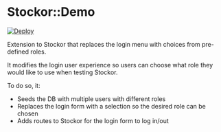 # Stockor::Demo

[![Deploy](https://www.herokucdn.com/deploy/button.svg)](https://heroku.com/deploy)

Extension to Stockor that replaces the login menu with choices from pre-defined roles.

It modifies the login user experience so users can choose what role they
would like to use when testing Stockor.

To do so, it:

 * Seeds the DB with multiple users with different roles
 * Replaces the login form with a selection so the desired role can be chosen
 * Adds routes to Stockor for the login form to log in/out
